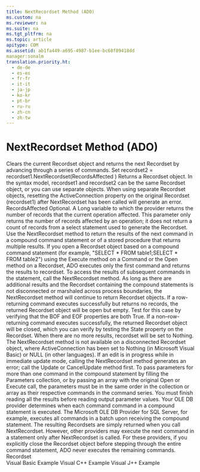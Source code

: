 ```yaml
---
title: NextRecordset Method (ADO)
ms.custom: na
ms.reviewer: na
ms.suite: na
ms.tgt_pltfrm: na
ms.topic: article
apitype: COM
ms.assetid: ab1fa449-a695-4987-b1ee-bc68f89418dd
manager:sonalm
translation.priority.ht: 
  - de-de
  - es-es
  - fr-fr
  - it-it
  - ja-jp
  - ko-kr
  - pt-br
  - ru-ru
  - zh-cn
  - zh-tw
---
```

# NextRecordset Method (ADO)
<?xml version="1.0" encoding="utf-8"?>
<developerReferenceWithSyntaxDocument xmlns="http://ddue.schemas.microsoft.com/authoring/2003/5" xmlns:xlink="http://www.w3.org/1999/xlink" xmlns:xsi="http://www.w3.org/2001/XMLSchema-instance" xsi:schemaLocation="http://ddue.schemas.microsoft.com/authoring/2003/5 http://dduestorage.blob.core.windows.net/ddueschema/developer.xsd">
  <introduction>
    <para>Clears the current <legacyLink xlink:href="ede1415f-c3df-4cc5-a05b-2576b2b84b60">Recordset</legacyLink> object and returns the next <legacyBold>Recordset</legacyBold> by advancing through a series of commands.</para>
  </introduction>
  <syntaxSection>
    <legacySyntax>
<legacyBold>Set</legacyBold> <parameterReference>recordset2</parameterReference> = <parameterReference>recordset1</parameterReference><legacyBold>.NextRecordset(</legacyBold><parameterReference>RecordsAffected </parameterReference><legacyBold>)</legacyBold></legacySyntax>
  </syntaxSection>
  <returnValue>
    <content>
      <para>Returns a <legacyBold>Recordset</legacyBold> object. In the syntax model, <legacyItalic>recordset1</legacyItalic> and <legacyItalic>recordset2</legacyItalic> can be the same <legacyBold>Recordset</legacyBold> object, or you can use separate objects. When using separate <legacyBold>Recordset</legacyBold> objects, resetting the <legacyBold>ActiveConnection</legacyBold> property on the original <legacyBold>Recordset</legacyBold> (<legacyItalic>recordset1</legacyItalic>) after <legacyBold>NextRecordset</legacyBold> has been called will generate an error. </para>
    </content>
  </returnValue>
  <parameters>
    <content>
      <definitionTable>
        <definedTerm> <legacyItalic>RecordsAffected</legacyItalic> </definedTerm>
        <definition>
          <para>Optional. A <languageKeyword>Long</languageKeyword> variable to which the provider returns the number of records that the current operation affected.</para>
        </definition>
      </definitionTable>
      <alert class="note">
        <para>This parameter only returns the number of records affected by an operation; it does not return a count of records from a select statement used to generate the <legacyBold>Recordset</legacyBold>.</para>
      </alert>
    </content>
  </parameters>
  <languageReferenceRemarks>
    <content>
      <para>Use the <legacyBold>NextRecordset</legacyBold> method to return the results of the next command in a compound command statement or of a stored procedure that returns multiple results. If you open a <legacyBold>Recordset</legacyBold> object based on a compound command statement (for example, "SELECT * FROM table1;SELECT * FROM table2") using the <legacyLink xlink:href="f84a5ff3-0528-4ad7-9bea-9a15103378dd">Execute</legacyLink> method on a <legacyLink xlink:href="a02c22fb-542d-465e-a629-30fd59dcbebf">Command</legacyLink> or the <legacyLink xlink:href="3236749c-4b71-4235-89e2-ccdfaaa9319d">Open</legacyLink> method on a <legacyBold>Recordset</legacyBold>, ADO executes only the first command and returns the results to <legacyItalic>recordset</legacyItalic>. To access the results of subsequent commands in the statement, call the <legacyBold>NextRecordset</legacyBold> method.</para>
      <para>As long as there are additional results and the <legacyBold>Recordset</legacyBold> containing the compound statements is not disconnected or marshaled across process boundaries, the <legacyBold>NextRecordset</legacyBold> method will continue to return <legacyBold>Recordset</legacyBold> objects. If a row-returning command executes successfully but returns no records, the returned <legacyBold>Recordset</legacyBold> object will be open but empty. Test for this case by verifying that the <legacyLink xlink:href="36c31ab2-f3b6-4281-89b6-db7e04e38fd2">BOF</legacyLink> and <legacyLink xlink:href="36c31ab2-f3b6-4281-89b6-db7e04e38fd2">EOF</legacyLink> properties are both <legacyBold>True</legacyBold>. If a non–row-returning command executes successfully, the returned <legacyBold>Recordset</legacyBold> object will be closed, which you can verify by testing the <legacyLink xlink:href="0b993bac-2653-40b1-bcbb-5b57b6aae2bf">State</legacyLink> property on the <legacyBold>Recordset</legacyBold>. When there are no more results, <legacyItalic>recordset</legacyItalic> will be set to <legacyItalic>Nothing</legacyItalic>.</para>
      <para>The <legacyBold>NextRecordset</legacyBold> method is not available on a disconnected <legacyBold>Recordset</legacyBold> object, where <legacyLink xlink:href="52d0a96c-14fb-4ad9-b004-4d821bc0a6db">ActiveConnection</legacyLink> has been set to <legacyBold>Nothing</legacyBold> (in Microsoft Visual Basic) or NULL (in other languages).</para>
      <para>If an edit is in progress while in immediate update mode, calling the <legacyBold>NextRecordset</legacyBold> method generates an error; call the <legacyLink xlink:href="6b2a9c31-1a7e-40db-8a53-30720d0f6cc1">Update</legacyLink> or <legacyLink xlink:href="eaa856cc-c786-462e-890c-c896261b1741">CancelUpdate</legacyLink> method first.</para>
      <para>To pass parameters for more than one command in the compound statement by filling the <legacyLink xlink:href="497cae10-3913-422a-9753-dcbb0a639b1b">Parameters</legacyLink> collection, or by passing an array with the original <legacyBold>Open</legacyBold> or <legacyBold>Execute</legacyBold> call, the parameters must be in the same order in the collection or array as their respective commands in the command series. You must finish reading all the results before reading output parameter values.</para>
      <para>Your OLE DB provider determines when each command command in a compound statement is executed. The <legacyLink xlink:href="99bc40c4-9181-4ca1-a06f-9a1a914a0b7b">Microsoft OLE DB Provider for SQL Server</legacyLink>, for example, executes all commands in a batch upon receiving the compound statement. The resulting <legacyBold>Recordsets</legacyBold> are simply returned when you call <legacyBold>NextRecordset</legacyBold>.</para>
      <para>However, other providers may execute the next command in a statement only after NextRecordset is called. For these providers, if you explicitly close the <legacyBold>Recordset</legacyBold> object before stepping through the entire command statement, ADO never executes the remaining commands.</para>
    </content>
  </languageReferenceRemarks>
  <section>
    <title>Applies To</title>
    <content>
      <para>
        <link xlink:href="ede1415f-c3df-4cc5-a05b-2576b2b84b60">Recordset</link>
      </para>
    </content>
  </section>
  <relatedTopics>
<link xlink:href="b14806da-80d9-4da4-bb87-f558b36a6ac0">Visual Basic Example</link>
<link xlink:href="8bb72817-0cf5-4ce9-9fb8-043c89da941c">Visual C++ Example</link>
<link xlink:href="7948eefb-f5cc-4e74-b2f4-39033b46243d">Visual J++ Example</link>
</relatedTopics>
</developerReferenceWithSyntaxDocument>